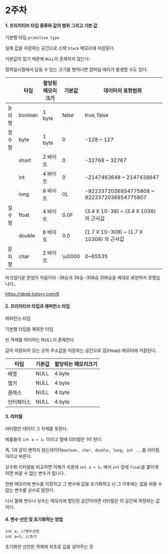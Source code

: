# 2주차

#### 1. 프리미티브 타입 종류와 값의 범위 그리고 기본 값

기본형 타입 `primitive type`

실제 값을 저장하는 공간으로 스택 `Stack` 메모리에 저장된다.

기본값이 있기 때문에 `NULL`이 존재하지 않는다.

컴파일시점에서 담을 수 있는 크기를 벗어나면 컴파일 에러가 발생할 수도 있다.

|        | 타입    | 할당된메모리크기 | 기본값 | 데이터의 표현범위                          |
| ------ | ------- | ---------------- | ------ | ------------------------------------------ |
| 논리형 | boolean | 1 byte           | false  | true, false                                |
| 정수형 | byte    | 1 byte           | 0      | -128 ~ 127                                 |
|        | short   | 2 바이트         | 0      | -32768 ~ 32767                             |
|        | int     | 4 바이트         | 0      | -2147483648 ~ 2147438647                   |
|        | long    | 8 바이트         | 0L     | -9223372036854775808 ~ 9223372036854775807 |
| 실수형 | float   | 4 바이트         | 0.0F   | (3.4 X 10-38) ~ (3.4 X 1038) 의 근사값     |
|        | double  | 8 바이트         | 0.0    | (1.7 X 10-308) ~ (1.7 X 10308) 의 근사값   |
| 문자형 | char    | 2 바이트         | \u0000 | 0~65535                                    |

마크업다운 문법이 처음이라 -38승과 38승 -308승 308승을 제대로 표현하지 못했습니다..

https://gbsb.tistory.com/6



#### 2. 프리미티브 타입과 레퍼런스 타입

레퍼런스 타입

기본형 타입을 제회한 타입

빈 객체를 의미하는 NULL이 존재한다

값이 저장되어 있는 곳의 주소값을 저장하는 공간으로 힙(Heap) 메모리에 저장된다.

| 타입       | 기본값 | 할당되는 메모리크기 |
| ---------- | ------ | ------------------- |
| 배열       | NULL   | 4 byte              |
| 열거       | NULL   | 4 byte              |
| 클래스     | NULL   | 4 byte              |
| 인터페이스 | NULL   | 4 byte              |





#### 3. 리터럴

리터럴은 데이터 그 자체를 뜻한다.

예를들어 `int a = 1;` 이라고 할때 리터럴은 1이 된다.

즉, 1과 같이 변하지 않는데이터`boolean, char, double, long, int ...`를 리터럴 이라고 부른다.

상수와 리터럴을 비교하면 이해가 쉬운데 `int a = 1;` 에서 `int` 앞에 `final`을 붙이게 되면 바꿀 수 없는 변수가 됩니다.

한번 메모리에 변수를 지정하고 그 변수에 값을 초기화하고 난 그 이후에는 값을 바꿀 수 없는 변수를 상수로 말한다.

다시 말해 변수나 상수는 메모리에 할당된 공간이라면 리터럴은 이 공간에 저장되는 값이다.



#### 4. 변수 선언 및 초기화하는 방법

```
int a; //변수선언
int a=1; //초기
```

초기화란 선언한 객체에 최초로 값을 넣어주는 것